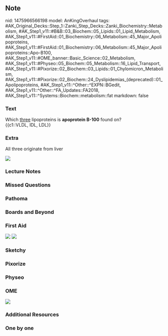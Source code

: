 ## Note
nid: 1475966566198
model: AnKingOverhaul
tags: #AK_Original_Decks::Step_1::Zanki_Step_Decks::Zanki_Biochemistry::Metabolism, #AK_Step1_v11::#B&B::03_Biochem::05_Lipids::01_Lipid_Metabolism, #AK_Step1_v11::#FirstAid::01_Biochemistry::06_Metabolism::45_Major_Apolipoproteins, #AK_Step1_v11::#FirstAid::01_Biochemistry::06_Metabolism::45_Major_Apolipoproteins::Apo-B100, #AK_Step1_v11::#OME_banner::Basic_Science::02_Metabolism, #AK_Step1_v11::#Physeo::05_Biochem::05_Metabolism::16_Lipid_Transport, #AK_Step1_v11::#Pixorize::02_Biochem::03_Lipids::01_Chylomicron_Metabolism, #AK_Step1_v11::#Pixorize::02_Biochem::24_Dyslipidemias_(deprecated)::01_Apolipoproteins, #AK_Step1_v11::^Other::^EXPN::BGedit, #AK_Step1_v11::^Other::^FA_Updates::FA2018, #AK_Step1_v11::^Systems::Biochem::metabolism::fat
markdown: false

### Text
<div>
  <div>
    <div>
      Which <u>three</u> lipoproteins is <b>apoprotein B-100</b>
      found on?
    </div>
    <div>
      {{c1::VLDL, IDL, LDL}}
    </div>
  </div>
</div>

### Extra
All three originate from liver
<div>
  <div><img src="paste-336725436006401.jpg"></div>
</div>

### Lecture Notes


### Missed Questions


### Pathoma


### Boards and Beyond


### First Aid
<img src="tmp73PybX.png"> <img src="tmpkMpd4d.png">

### Sketchy


### Pixorize


### Physeo


### OME
<div class="ome-widget">
  <a href=
  "https://onlinemeded.org/spa/metabolism?ref=anki"><img src=
  "_OME_AnkiFlashcards_Topic_4.png"></a>
</div>

### Additional Resources


### One by one

